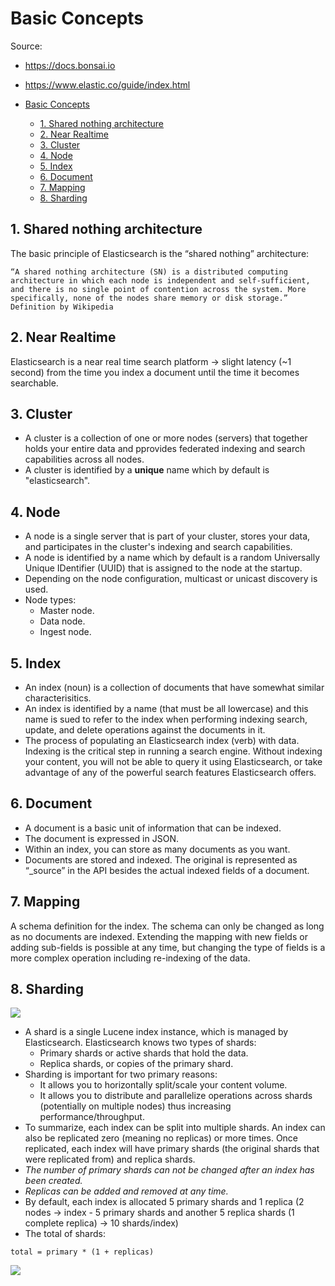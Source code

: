 # Basic Concepts

Source:

- <https://docs.bonsai.io>
- <https://www.elastic.co/guide/index.html>

- [Basic Concepts](#basic-concepts)
  - [1. Shared nothing architecture](#1-shared-nothing-architecture)
  - [2. Near Realtime](#2-near-realtime)
  - [3. Cluster](#3-cluster)
  - [4. Node](#4-node)
  - [5. Index](#5-index)
  - [6. Document](#6-document)
  - [7. Mapping](#7-mapping)
  - [8. Sharding](#8-sharding)

## 1. Shared nothing architecture

The basic principle of Elasticsearch is the “shared nothing” architecture:

```
“A shared nothing architecture (SN) is a distributed computing architecture in which each node is independent and self-sufficient, and there is no single point of contention across the system. More specifically, none of the nodes share memory or disk storage.” Definition by Wikipedia
```

## 2. Near Realtime

Elasticsearch is a near real time search platform -> slight latency (~1 second) from the time you index a document until the time it becomes searchable.

## 3. Cluster

- A cluster is a collection of one or more nodes (servers) that together holds your entire data and pprovides federated indexing and search capabilities across all nodes.
- A cluster is identified by a **unique** name which by default is "elasticsearch".

## 4. Node

- A node is a single server that is part of your cluster, stores your data, and participates in the cluster's indexing and search capabilities.
- A node is identified by a name which by default is a random Universally Unique IDentifier (UUID) that is assigned to the node at the startup.
- Depending on the node configuration, multicast or unicast discovery is used.
- Node types:
  - Master node.
  - Data node.
  - Ingest node.

## 5. Index

- An index (noun) is a collection of documents that have somewhat similar characterisitics.
- An index is identified by a name (that must be all lowercase) and this name is sued to refer to the index when performing indexing search, update, and delete operations against the documents in it.
- The process of populating an Elasticsearch index (verb) with data. Indexing is the critical step in running a search engine. Without indexing your content, you will not be able to query it using Elasticsearch, or take advantage of any of the powerful search features Elasticsearch offers.

## 6. Document

- A document is a basic unit of information that can be indexed.
- The document is expressed in JSON.
- Within an index, you can store as many documents as you want.
- Documents are stored and indexed. The original is represented as “\_source” in the API besides the actual indexed fields of a document.

## 7. Mapping

A schema definition for the index. The schema can only be changed as long as no documents are indexed. Extending the mapping with new fields or adding sub-fields is possible at any time, but changing the type of fields is a more complex operation including re-indexing of the data.

## 8. Sharding

![](https://files.readme.io/qNFuyoeARFmlzsQfu4Ox_reduce-shards09.jpg)

- A shard is a single Lucene index instance, which is managed by Elasticsearch. Elasticsearch knows two types of shards:
  - Primary shards or active shards that hold the data.
  - Replica shards, or copies of the primary shard.
- Sharding is important for two primary reasons:
  - It allows you to horizontally split/scale your content volume.
  - It allows you to distribute and parallelize operations across shards (potentially on multiple nodes) thus increasing performance/throughput.
- To summarize, each index can be split into multiple shards. An index can also be replicated zero (meaning no replicas) or more times. Once replicated, each index will have primary shards (the original shards that were replicated from) and replica shards.
- _The number of primary shards can not be changed after an index has been created._
- _Replicas can be added and removed at any time._
- By default, each index is allocated 5 primary shards and 1 replica (2 nodes -> index - 5 primary shards and another 5 replica shards (1 complete replica) -> 10 shards/index)
- The total of shards:

```
total = primary * (1 + replicas)
```

![](https://files.readme.io/f5yajUc0QmaFq8b1gnYr_reduce-shards07.png)
